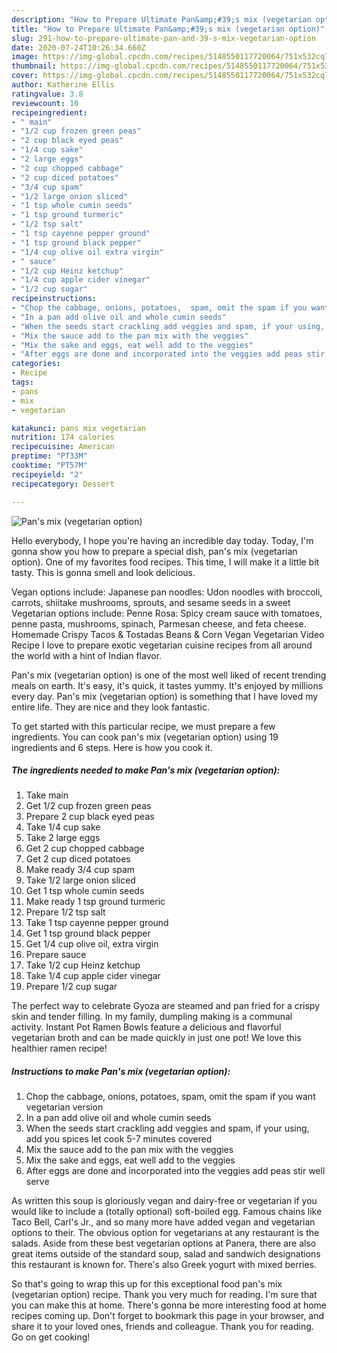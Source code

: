 ```yaml
---
description: "How to Prepare Ultimate Pan&amp;#39;s mix (vegetarian option)"
title: "How to Prepare Ultimate Pan&amp;#39;s mix (vegetarian option)"
slug: 291-how-to-prepare-ultimate-pan-and-39-s-mix-vegetarian-option
date: 2020-07-24T10:26:34.660Z
image: https://img-global.cpcdn.com/recipes/5148550117720064/751x532cq70/pans-mix-vegetarian-option-recipe-main-photo.jpg
thumbnail: https://img-global.cpcdn.com/recipes/5148550117720064/751x532cq70/pans-mix-vegetarian-option-recipe-main-photo.jpg
cover: https://img-global.cpcdn.com/recipes/5148550117720064/751x532cq70/pans-mix-vegetarian-option-recipe-main-photo.jpg
author: Katherine Ellis
ratingvalue: 3.8
reviewcount: 10
recipeingredient:
- " main"
- "1/2 cup frozen green peas"
- "2 cup black eyed peas"
- "1/4 cup sake"
- "2 large eggs"
- "2 cup chopped cabbage"
- "2 cup diced potatoes"
- "3/4 cup spam"
- "1/2 large onion sliced"
- "1 tsp whole cumin seeds"
- "1 tsp ground turmeric"
- "1/2 tsp salt"
- "1 tsp cayenne pepper ground"
- "1 tsp ground black pepper"
- "1/4 cup olive oil extra virgin"
- " sauce"
- "1/2 cup Heinz ketchup"
- "1/4 cup apple cider vinegar"
- "1/2 cup sugar"
recipeinstructions:
- "Chop the cabbage, onions, potatoes,  spam, omit the spam if you want vegetarian version"
- "In a pan add olive oil and whole cumin seeds"
- "When the seeds start crackling add veggies and spam, if your using,  add you spices let cook 5-7 minutes covered"
- "Mix the sauce add to the pan mix with the veggies"
- "Mix the sake and eggs, eat well add to the veggies"
- "After eggs are done and incorporated into the veggies add peas stir well serve"
categories:
- Recipe
tags:
- pans
- mix
- vegetarian

katakunci: pans mix vegetarian 
nutrition: 174 calories
recipecuisine: American
preptime: "PT33M"
cooktime: "PT57M"
recipeyield: "2"
recipecategory: Dessert

---
```



![Pan&#39;s mix (vegetarian option)](https://img-global.cpcdn.com/recipes/5148550117720064/751x532cq70/pans-mix-vegetarian-option-recipe-main-photo.jpg)

Hello everybody, I hope you're having an incredible day today. Today, I'm gonna show you how to prepare a special dish, pan&#39;s mix (vegetarian option). One of my favorites food recipes. This time, I will make it a little bit tasty. This is gonna smell and look delicious.

Vegan options include: Japanese pan noodles: Udon noodles with broccoli, carrots, shiitake mushrooms, sprouts, and sesame seeds in a sweet Vegetarian options include: Penne Rosa: Spicy cream sauce with tomatoes, penne pasta, mushrooms, spinach, Parmesan cheese, and feta cheese. Homemade Crispy Tacos &amp; Tostadas Beans &amp; Corn Vegan Vegetarian Video Recipe I love to prepare exotic vegetarian cuisine recipes from all around the world with a hint of Indian flavor.

Pan&#39;s mix (vegetarian option) is one of the most well liked of recent trending meals on earth. It's easy, it's quick, it tastes yummy. It's enjoyed by millions every day. Pan&#39;s mix (vegetarian option) is something that I have loved my entire life. They are nice and they look fantastic.


To get started with this particular recipe, we must prepare a few ingredients. You can cook pan&#39;s mix (vegetarian option) using 19 ingredients and 6 steps. Here is how you cook it.

<!--inarticleads1-->

##### The ingredients needed to make Pan&#39;s mix (vegetarian option):

1. Take  main
1. Get 1/2 cup frozen green peas
1. Prepare 2 cup black eyed peas
1. Take 1/4 cup sake
1. Take 2 large eggs
1. Get 2 cup chopped cabbage
1. Get 2 cup diced potatoes
1. Make ready 3/4 cup spam
1. Take 1/2 large onion sliced
1. Get 1 tsp whole cumin seeds
1. Make ready 1 tsp ground turmeric
1. Prepare 1/2 tsp salt
1. Take 1 tsp cayenne pepper ground
1. Get 1 tsp ground black pepper
1. Get 1/4 cup olive oil, extra virgin
1. Prepare  sauce
1. Take 1/2 cup Heinz ketchup
1. Take 1/4 cup apple cider vinegar
1. Prepare 1/2 cup sugar


The perfect way to celebrate Gyoza are steamed and pan fried for a crispy skin and tender filling. In my family, dumpling making is a communal activity. Instant Pot Ramen Bowls feature a delicious and flavorful vegetarian broth and can be made quickly in just one pot! We love this healthier ramen recipe! 

<!--inarticleads2-->

##### Instructions to make Pan&#39;s mix (vegetarian option):

1. Chop the cabbage, onions, potatoes,  spam, omit the spam if you want vegetarian version
1. In a pan add olive oil and whole cumin seeds
1. When the seeds start crackling add veggies and spam, if your using,  add you spices let cook 5-7 minutes covered
1. Mix the sauce add to the pan mix with the veggies
1. Mix the sake and eggs, eat well add to the veggies
1. After eggs are done and incorporated into the veggies add peas stir well serve


As written this soup is gloriously vegan and dairy-free or vegetarian if you would like to include a (totally optional) soft-boiled egg. Famous chains like Taco Bell, Carl&#39;s Jr., and so many more have added vegan and vegetarian options to their. The obvious option for vegetarians at any restaurant is the salads. Aside from these best vegetarian options at Panera, there are also great items outside of the standard soup, salad and sandwich designations this restaurant is known for. There&#39;s also Greek yogurt with mixed berries. 

So that's going to wrap this up for this exceptional food pan&#39;s mix (vegetarian option) recipe. Thank you very much for reading. I'm sure that you can make this at home. There's gonna be more interesting food at home recipes coming up. Don't forget to bookmark this page in your browser, and share it to your loved ones, friends and colleague. Thank you for reading. Go on get cooking!
